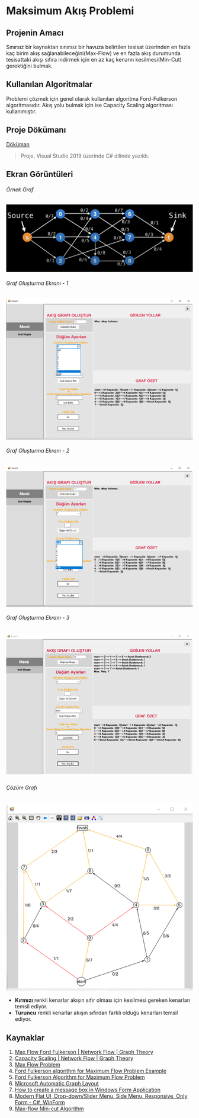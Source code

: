 # Maksimum Akış Problemi

## Projenin Amacı
Sınırsız bir kaynaktan sınırsız bir havuza belirtilen tesisat üzerinden en fazla kaç birim akış sağlanabileceğini(Max-Flow) ve en fazla akış durumunda tesisattaki akışı sıfıra indirmek için en az kaç kenarın kesilmesi(Min-Cut) gerektiğini bulmak.

## Kullanılan Algoritmalar
Problemi çözmek için genel olarak kullanılan algoritma Ford-Fulkerson algoritmasıdır. Akış yolu bulmak için ise Capacity Scaling algoritması kullanımıştır.

## Proje Dökümanı
[Döküman](https://www.dropbox.com/s/xshgnfwkc6i3odg/YAZ%20LAB_II_3.proje.pdf?dl=0)
> Proje, Visual Studio 2019 üzerinde C# dilinde yazıldı.

## Ekran Görüntüleri

###### Örnek Graf
![graf1](screenshots/exampleGraph.jpg)

###### Graf Oluşturma Ekranı - 1
![menu1](screenshots/mainmenu3.jpg)

###### Graf Oluşturma Ekranı - 2
![menu2](screenshots/mainmenu4.jpg)

###### Graf Oluşturma Ekranı - 3
![menu2](screenshots/mainmenu2.jpg)

###### Çözüm Grafı
![graf2](screenshots/solutionGraph.jpg)


- **Kırmızı** renkli kenarlar akışın sıfır olması için kesilmesi gereken kenarları temsil ediyor.
- **Turuncu** renkli kenarlar akışın sıfırdan farklı olduğu kenarları temsil ediyor.

## Kaynaklar
1. [Max Flow Ford Fulkerson | Network Flow | Graph Theory](https://www.youtube.com/watch?v=LdOnanfc5TM)
2. [Capacity Scaling | Network Flow | Graph Theory](https://www.youtube.com/watch?v=1ewLrXUz4kk)
3. [Max Flow Problem](https://www.youtube.com/watch?v=M4fyCfFTYV8)
4. [Ford Fulkerson algorithm for Maximum Flow Problem Example](https://www.youtube.com/watch?v=3LG-My_MoWc)
5. [Ford Fulkerson Algorithm for Maximum Flow Problem](https://www.youtube.com/watch?v=Iwc3Uj4aaF4)
6. [Microsoft Automatic Graph Layout](https://github.com/microsoft/automatic-graph-layout)
7. [How to create a message box in Windows Form Application](https://www.youtube.com/watch?v=9d6QfNXGShM)
8. [Modern Flat UI, Drop-down/Slider Menu, Side Menu, Responsive, Only Form - C#, WinForm](https://www.youtube.com/watch?v=JP5rgXO_5Sk)
9. [Max-flow Min-cut Algorithm](https://brilliant.org/wiki/max-flow-min-cut-algorithm/)
